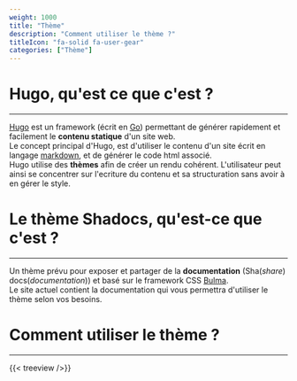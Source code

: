 ```yaml
---
weight: 1000
title: "Thème"
description: "Comment utiliser le thème ?"
titleIcon: "fa-solid fa-user-gear"
categories: ["Thème"]
---
```


# Hugo, qu'est ce que c'est ?
---

[Hugo](https://gohugo.io/) est un framework (écrit en [Go](https://golang.org/)) permettant de générer rapidement et facilement le **contenu statique** d'un site web.  
Le concept principal d'Hugo, est d'utiliser le contenu d'un site écrit en langage [markdown](../markdown/), et de générer le code html associé.  
Hugo utilise des **thèmes** afin de créer un rendu cohérent. L'utilisateur peut ainsi se concentrer sur l'ecriture du contenu et sa structuration sans avoir à en gérer le style.

# Le thème Shadocs, qu'est-ce que c'est ?
---

Un thème prévu pour exposer et partager de la **documentation** (Sha(*share*) docs(*documentation*)) et basé sur le framework CSS [Bulma](https://bulma.io/).  
Le site actuel contient la documentation qui vous permettra d'utiliser le thème selon vos besoins.

# Comment utiliser le thème ?
---

{{< treeview />}}
